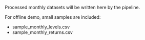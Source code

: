 Processed monthly datasets will be written here by the pipeline.

For offline demo, small samples are included:
- sample_monthly_levels.csv
- sample_monthly_returns.csv

